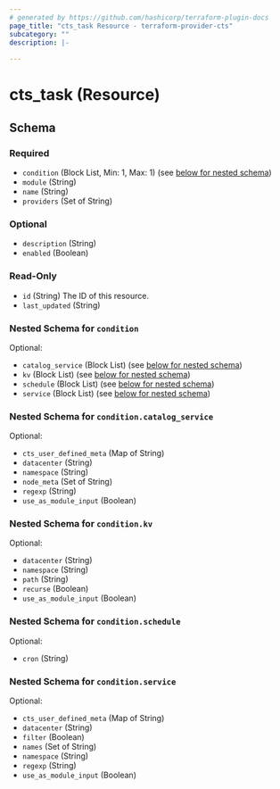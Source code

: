 ```yaml
---
# generated by https://github.com/hashicorp/terraform-plugin-docs
page_title: "cts_task Resource - terraform-provider-cts"
subcategory: ""
description: |-
  
---
```


# cts_task (Resource)





<!-- schema generated by tfplugindocs -->
## Schema

### Required

- `condition` (Block List, Min: 1, Max: 1) (see [below for nested schema](#nestedblock--condition))
- `module` (String)
- `name` (String)
- `providers` (Set of String)

### Optional

- `description` (String)
- `enabled` (Boolean)

### Read-Only

- `id` (String) The ID of this resource.
- `last_updated` (String)

<a id="nestedblock--condition"></a>
### Nested Schema for `condition`

Optional:

- `catalog_service` (Block List) (see [below for nested schema](#nestedblock--condition--catalog_service))
- `kv` (Block List) (see [below for nested schema](#nestedblock--condition--kv))
- `schedule` (Block List) (see [below for nested schema](#nestedblock--condition--schedule))
- `service` (Block List) (see [below for nested schema](#nestedblock--condition--service))

<a id="nestedblock--condition--catalog_service"></a>
### Nested Schema for `condition.catalog_service`

Optional:

- `cts_user_defined_meta` (Map of String)
- `datacenter` (String)
- `namespace` (String)
- `node_meta` (Set of String)
- `regexp` (String)
- `use_as_module_input` (Boolean)


<a id="nestedblock--condition--kv"></a>
### Nested Schema for `condition.kv`

Optional:

- `datacenter` (String)
- `namespace` (String)
- `path` (String)
- `recurse` (Boolean)
- `use_as_module_input` (Boolean)


<a id="nestedblock--condition--schedule"></a>
### Nested Schema for `condition.schedule`

Optional:

- `cron` (String)


<a id="nestedblock--condition--service"></a>
### Nested Schema for `condition.service`

Optional:

- `cts_user_defined_meta` (Map of String)
- `datacenter` (String)
- `filter` (Boolean)
- `names` (Set of String)
- `namespace` (String)
- `regexp` (String)
- `use_as_module_input` (Boolean)


